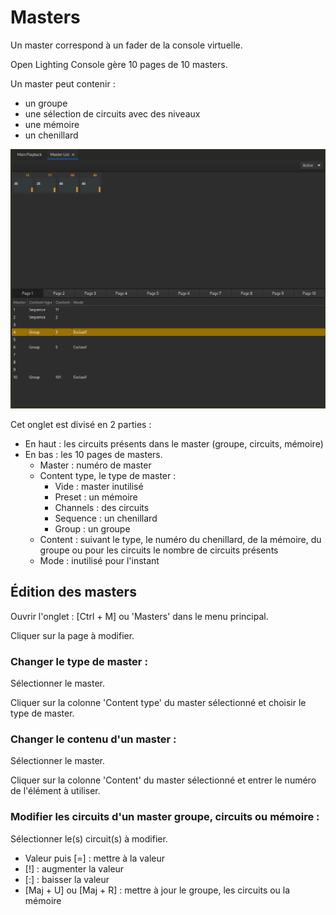 # Masters
Un master correspond à un fader de la console virtuelle.

Open Lighting Console gère 10 pages de 10 masters.

Un master peut contenir :
- un groupe
- une sélection de circuits avec des niveaux
- une mémoire
- un chenillard

![Édition des masters](pictures/masters.png)

Cet onglet est divisé en 2 parties :
- En haut : les circuits présents dans le master (groupe, circuits, mémoire)
- En bas : les 10 pages de masters.
	- Master : numéro de master
	- Content type, le type de master :
		- Vide : master inutilisé
		- Preset : un mémoire
		- Channels : des circuits
		- Sequence : un chenillard
		- Group : un groupe
	- Content : suivant le type, le numéro du chenillard, de la mémoire, du groupe ou pour les circuits le nombre de circuits présents
	- Mode : inutilisé pour l'instant

## Édition des masters

Ouvrir l'onglet : [Ctrl + M] ou 'Masters' dans le menu principal.

Cliquer sur la page à modifier.

### Changer le type de master :
Sélectionner le master.

Cliquer sur la colonne 'Content type' du master sélectionné et choisir le type de master.

### Changer le contenu d'un master :
Sélectionner le master.

Cliquer sur la colonne 'Content' du master sélectionné et entrer le numéro de l'élément à utiliser.

### Modifier les circuits d'un master groupe, circuits ou mémoire :
Sélectionner le(s) circuit(s) à modifier.

- Valeur puis [=] : mettre à la valeur
- [!] : augmenter la valeur
- [:] : baisser la valeur
- [Maj + U] ou [Maj + R] : mettre à jour le groupe, les circuits ou la mémoire